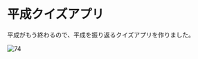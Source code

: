 # 平成クイズアプリ

平成がもう終わるので、平成を振り返るクイズアプリを作りました。

![74](https://user-images.githubusercontent.com/28350464/55808733-a1e89980-5b1f-11e9-9466-f0e37f0ae8d0.gif)